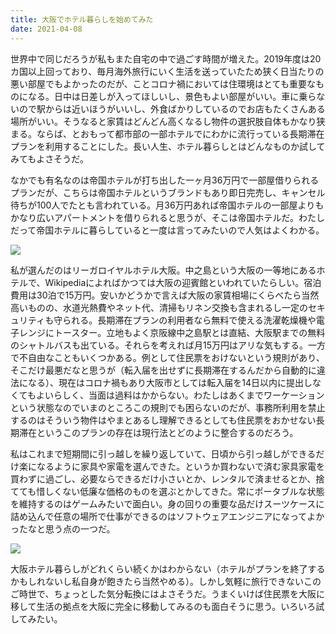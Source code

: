 ```yaml
---
title: 大阪でホテル暮らしを始めてみた
date: 2021-04-08
---
```


世界中で同じだろうが私もまた自宅の中で過ごす時間が増えた。2019年度は20カ国以上回っており、毎月海外旅行にいく生活を送っていたため狭く日当たりの悪い部屋でもよかったのだが、ことコロナ禍においては住環境はとても重要なものになる。日中は日差しが入ってほしいし、景色もよい部屋がいい。車に乗らないので駅からは近いほうがいいし、外食ばかりしているのでお店もたくさんある場所がいい。そうなると家賃はどんどん高くなるし物件の選択肢自体もかなり狭まる。ならば、とおもって都市部の一部ホテルでにわかに流行っている長期滞在プランを利用することにした。長い人生、ホテル暮らしとはどんなものか試してみてもよさそうだ。

なかでも有名なのは帝国ホテルが打ち出した一ヶ月36万円で一部屋借りられるプランだが、こちらは帝国ホテルというブランドもあり即日完売し、キャンセル待ちが100人でたとも言われている。月36万円あれば帝国ホテルの一部屋よりもかなり広いアパートメントを借りられると思うが、そこは帝国ホテルだ。わたしだって帝国ホテルに暮らしていると一度は言ってみたいので人気はよくわかる。

![](https://photos.smugmug.com/photos/i-Xzb7LJM/0/2e9cffa7/X4/i-Xzb7LJM-X4.jpg)

私が選んだのはリーガロイヤルホテル大阪。中之島という大阪の一等地にあるホテルで、Wikipediaによればかつては大阪の迎賓館といわれていたらしい。宿泊費用は30泊で15万円。安いかどうかで言えば大阪の家賃相場にくらべたら当然高いものの、水道光熱費やネット代、清掃もリネン交換も含まれるし一定のセキュリティも守られる。長期滞在プランの利用者なら無料で使える洗濯乾燥機や電子レンジにトースター。立地もよく京阪線中之島駅とは直結、大阪駅までの無料のシャトルバスも出ている。それらを考えれば月15万円はアリな気もする。一方で不自由なこともいくつかある。例として住民票をおけないという規則があり、そこだけ最悪だなと思うが（転入届を出せずに長期滞在するんだから自動的に違法になる）、現在はコロナ禍もあり大阪市としては転入届を14日以内に提出しなくてもよいらしく、当面は過料はかからない。わたしはあくまでワーケーションという状態なのでいまのところこの規則でも困らないのだが、事務所利用を禁止するのはそういう物件はやまとあるし理解できるとしても住民票をおかせない長期滞在というこのプランの存在は現行法とどのように整合するのだろう。

私はこれまで短期間に引っ越しを繰り返していて、日頃から引っ越しができるだけ楽になるように家具や家電を選んできた。というか買わないで済む家具家電を買わずに過ごし、必要ならできるだけ小さいとか、レンタルで済ませるとか、捨てても惜しくない低廉な価格のものを選ぶとかしてきた。常にポータブルな状態を維持するのはゲームみたいで面白い。身の回りの重要な品だけスーツケースに詰め込んで任意の場所で仕事ができるのはソフトウェアエンジニアになってよかったなと思う点の一つだ。

![](https://photos.smugmug.com/photos/i-NtXt2sd/0/308a6c47/X4/i-NtXt2sd-X4.jpg)

大阪ホテル暮らしがどれくらい続くかはわからない（ホテルがプランを終了するかもしれないし私自身が飽きたら当然やめる）。しかし気軽に旅行できないこのご時世で、ちょっとした気分転換にはよさそうだ。うまくいけば住民票を大阪に移して生活の拠点を大阪に完全に移動してみるのも面白そうに思う。いろいろ試してみたい。
